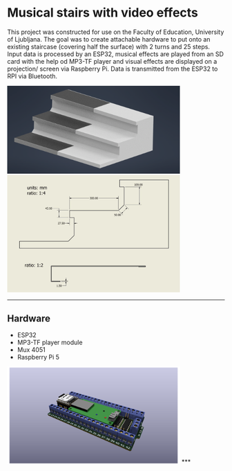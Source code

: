 # Musical stairs with video effects
This project was constructed for use on the Faculty of Education, University of Ljubljana. The goal was to create attachable hardware to put onto an existing staircase (covering half the surface) with 2 turns and 25 steps.
Input data is processed by an ESP32, musical effects are played from an SD card with the help od MP3-TF player and visual effects are displayed on a projection/ screen via Raspberry Pi.
Data is transmitted from the ESP32 to RPI via Bluetooth.

<img src="/Images/Assembly13.png" alt="Part of the staircase with added hardware" width="400"/>
<img src="/Images/Technical_drawing.JPG" alt="Technical Drawing" width="400"/>

***
## Hardware
- ESP32
- MP3-TF player module
- Mux 4051
- Raspberry Pi 5
<img src="/Hardware/PCB_render.PNG" alt="Technical Drawing" width="400"/>
***

